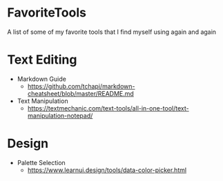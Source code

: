 # FavoriteTools
A list of some of my favorite tools that I find myself using again and again


# Text Editing

- Markdown Guide
  - https://github.com/tchapi/markdown-cheatsheet/blob/master/README.md
- Text Manipulation
  - https://textmechanic.com/text-tools/all-in-one-tool/text-manipulation-notepad/


# Design
- Palette Selection
  - https://www.learnui.design/tools/data-color-picker.html
